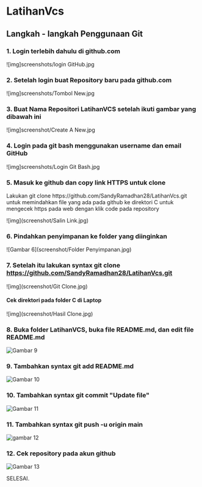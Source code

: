 # LatihanVcs
## Langkah - langkah Penggunaan Git
### 1. Login terlebih dahulu di github.com
![img]screenshots/login GitHub.jpg
### 2. Setelah login buat Repository baru pada github.com
![img]screenshots/Tombol New.jpg
### 3. Buat Nama Repositori LatihanVCS setelah ikuti gambar yang dibawah ini
![img]screenshot/Create A New.jpg
### 4. Login pada git bash menggunakan username dan email GitHub
![img]screenshots/Login Git Bash.jpg
### 5. Masuk ke github dan copy link HTTPS untuk clone
<p>Lakukan git clone https://github.com/SandyRamadhan28/LatihanVcs.git untuk memindahkan file yang ada pada github ke direktori C
untuk mengecek https pada web dengan klik code pada repository<p>

![img](screenshot/Salin Link.jpg)
### 6. Pindahkan penyimpanan ke folder yang diinginkan
![Gambar 6](screenshot/Folder Penyimpanan.jpg)
### 7. Setelah itu lakukan syntax git clone https://github.com/SandyRamadhan28/LatihanVcs.git
![img](screenshot/Git Clone.jpg)
#### Cek direktori pada folder C di Laptop
![img](screenshot/Hasil Clone.jpg)
### 8. Buka folder LatihanVCS, buka file README.md, dan edit file README.md 
![Gambar 9](screenshot/1.jpg)
### 9. Tambahkan syntax git add README.md
![Gambar 10](screenshot/2.jpg)
### 10. Tambahkan syntax git commit "Update file"
![Gambar 11](screenshot/3.jpg)
### 11. Tambahkan syntax git push -u origin main
![gambar 12](screenshot/4.jpg)
### 12. Cek repository pada akun github
![Gambar 13](screenshot/5.jpg)

<p>SELESAI.<p>